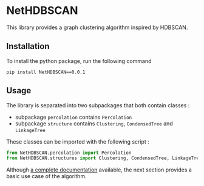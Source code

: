# NetHDBSCAN

This library provides a graph clustering algorithm inspired by HDBSCAN.

## Installation

To install the python package, run the following command 

````
pip install NetHDBSCAN==0.0.1
````

## Usage

The library is separated into two subpackages that both contain classes : 

- subpackage ``percolation`` contains ````Percolation````
- subpackage ``structure`` contains ````Clustering````, ````CondensedTree```` and ````LinkageTree````
 
These classes can be imported with the following script :

`````python
from NetHDBSCAN.percolation import Percolation
from NetHDBSCAN.structures import Clustering, CondensedTree, LinkageTree
`````

Although [a complete documentation]() available, the next section provides a basic use case of the algorithm.


